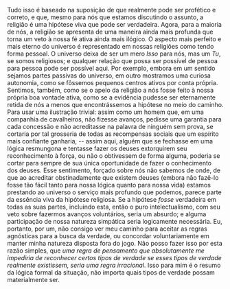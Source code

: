 Tudo isso é baseado na suposição de que realmente pode ser profético e correto, e que, mesmo para nós que estamos discutindo o assunto, a religião é uma hipótese viva que pode ser verdadeira. Agora, para a maioria de nós, a religião se apresenta de uma maneira ainda mais profunda que torna um veto à nossa fé ativa ainda mais ilógico. O aspecto mais perfeito e mais eterno do universo é representado em nossas religiões como tendo forma pessoal. O universo deixa de ser um mero _Isso_ para nós, mas um _Tu_, se somos religiosos; e qualquer relação que possa ser possível de pessoa para pessoa pode ser possível aqui. Por exemplo, embora em um sentido sejamos partes passivas do universo, em outro mostramos uma curiosa autonomia, como se fôssemos pequenos centros ativos por conta própria. Sentimos, também, como se o apelo da religião a nós fosse feito à nossa própria boa vontade ativa, como se a evidência pudesse ser eternamente retida de nós a menos que encontrássemos a hipótese no meio do caminho. Para usar uma ilustração trivial: assim como um homem que, em uma companhia de cavalheiros, não fizesse avanços, pedisse uma garantia para cada concessão e não acreditasse na palavra de ninguém sem prova, se cortaria por tal grosseria de todas as recompensas sociais que um espírito mais confiante ganharia, -- assim aqui, alguém que se fechasse em uma lógica resmungona e tentasse fazer os deuses extorquirem seu reconhecimento à força, ou não o obtivessem de forma alguma, poderia se cortar para sempre de sua única oportunidade de fazer o conhecimento dos deuses. Esse sentimento, forçado sobre nós não sabemos de onde, de que ao acreditar obstinadamente que existem deuses (embora não fazê-lo fosse tão fácil tanto para nossa lógica quanto para nossa vida) estamos prestando ao universo o serviço mais profundo que podemos, parece parte da essência viva da hipótese religiosa. Se a hipótese _fosse_ verdadeira em todas as suas partes, incluindo esta, então o puro intelectualismo, com seu veto sobre fazermos avanços voluntários, seria um absurdo; e alguma participação de nossa natureza simpática seria logicamente necessária. Eu, portanto, por um, não consigo ver meu caminho para aceitar as regras agnósticas para a busca da verdade, ou concordar voluntariamente em manter minha natureza disposta fora do jogo. Não posso fazer isso por esta razão simples, que _uma regra de pensamento que absolutamente me impediria de reconhecer certos tipos de verdade se esses tipos de verdade realmente existissem, seria uma regra irracional_. Isso para mim é o resumo da lógica formal da situação, não importa quais tipos de verdade possam materialmente ser.